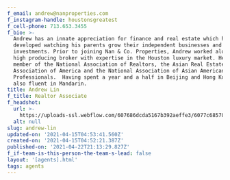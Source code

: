 ```yaml
---
f_email: andrew@nanproperties.com
f_instagram-handle: houstonsgreatest
f_cell-phone: 713.653.3455
f_bio: >-
  Andrew has an innate appreciation for finance and real estate which he
  developed watching his parents grow their independent businesses and property
  investments. Prior to joining Nan & Co. Properties, Andrew worked alongside a
  high producing broker with expertise in the Houston luxury market. He is a
  member of the National Association of Realtors, the Asian Real Estate
  Association of America and the National Association of Asian American
  Professionals.  Having spent a year and a half in Beijing and Hong Kong, he is
  also fluent in Mandarin.
title: Andrew Lin
f_title: Realtor Associate
f_headshot:
  url: >-
    https://uploads-ssl.webflow.com/607686dcda5167b392aeffe3/6077c685703f551487a5e640_602605164909doptimized_c26ebf5403db1854cf6dde320deafcc7-1.jpeg
  alt: null
slug: andrew-lin
updated-on: '2021-04-15T04:53:41.560Z'
created-on: '2021-04-15T04:52:21.387Z'
published-on: '2021-04-22T21:13:29.827Z'
f_if-team-is-this-person-the-team-s-lead: false
layout: '[agents].html'
tags: agents
---
```




